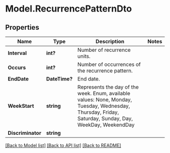 # Model.RecurrencePatternDto
## Properties
Name | Type | Description | Notes
------------ | ------------- | ------------- | -------------
**Interval** | **int?** | Number of recurrence units.              | 
**Occurs** | **int?** | Number of occurrences of the recurrence pattern.              | 
**EndDate** | **DateTime?** | End date.              | 
**WeekStart** | **string** | Represents the day of the week. Enum, available values: None, Monday, Tuesday, Wednesday, Thursday, Friday, Saturday, Sunday, Day, WeekDay, WeekendDay | 
**Discriminator** | **string** |  | 



[[Back to Model list]](README.md#documentation-for-models) [[Back to API list]](README.md#documentation-for-api-endpoints) [[Back to README]](README.md)


